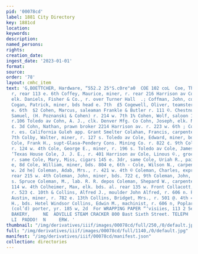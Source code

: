```yaml
---
pid: '00078cd'
label: 1881 City Directory
key: 1881cd
location: 
keywords: 
description: 
named_persons: 
rights: 
creation_date: 
ingest_date: '2023-01-01'
format: 
source: 
order: '78'
layout: cmhc_item
text: 'G,BOETTCHER, Hardware, “552.2 25°S.c0re"a0  COE 102 coL  Coe, Thomaa, teamater,
  r, rear 113 e. 6th Coffey, Maurice, miner, r. rear 216 Harrison av Coffin, M. Misa,
  elk. Daniels, Fisher & Co., r. over Turner Hall  .; Coffman, John, cook, Grand Hotel  g
  Cogan, Patrick, miner, bds head e. 7th  £5 Cogewell, Oliver, teamster, r. rear 829
  e. 6th  $2 Cohen, Marcus, saleaman Frankle & Butler r. 111 ©. Chestnut = Cohen,
  Samuel, (H. Poznanski & Cohen) r. 214 w. 7th 1% Cohen, Wolf, saloon 103 e. Chestnut
  r.106 Toledo av Cohn, A. J., clk. Denver Mfg. Co Cohn, Joseph, elk. N. Cohn r. 102
  ¢. 3d Cohn, Nathan, prawn broker 2214 Harrison av. r. 223 w. 6th ; Cohn, Ruben,
  r. es. California Guleh app. Grant Smelter Colahan, Francis, carpenter, r. 141 w.
  7th Colby, Walter, miner, r. 127 s. Toledo av Cole, Edward, miner, bds. 431 ¢. 10th
  Cole, Frank H., supt-Glasa-Pendery Cons. Mining Co. r. 822 ¢. 9th Cole, Frank J.,
  r. 124 w. 4th Cole, George E., miner, r. 196 s. Toledo av Cole, James, operator,
  ‘Texas House Cole, J. J. E., r. 401 Harrison av Cole, Linous ©., grocer 485 e. 7th
  r. same Cole, Mary, Miss, cigars 145 e. 3dr, same Cole, Uriah R., painter, r. 145
  e, 8d Cole, William, miner, bds. 804 e, 6th - Cole, Wilson N., carpenter, r. 306
  w. 2d he] Coleman, Adab, Mrs., r. 421 w. 4th © Coleman, Charles, expressman, r.
  rear 215 w. 4th Coleman, John, miner, bds. 722 ¢, 9th Coleman, John, lab. bds. 114
  s. Spruce Coleman, M., lab. R. R. depos Coleman, Shepard W., carpenter, r. rear
  114 w. 4th Colheimer, Max, elk. bds. al. rear 135 w. Front Collacott, Edward, driver,
  r. 523 ¢. 10th & Collins, Alfred J., moulder John Alfred, r. 606 n. Poplar Collins,
  Austin, miner, r. 782 e. 13th Collins, Bridget, Mrs., r. 501 @. 4th = Collins, Charles
  H., bds. Hotel Windsor Collins, Edwin M., machinist, r. 606 n, Poplar Collins, Fred.,
  (col’d) porter, yr. 185 w, 2d  For WRAPPING PAPER “‘visiies, 113 2 5eoccen ot  AND
  BAKERY,     NE  ADVILLE STEAM CRACKER 800 Bast Sixth Street. TELEPH      Proprietors
  LI  PADDO!  N     ERW. '
thumbnail: "/img/derivatives/iiif/images/00078cd/full/250,/0/default.jpg"
full: "/img/derivatives/iiif/images/00078cd/full/1140,/0/default.jpg"
manifest: "/img/derivatives/iiif/00078cd/manifest.json"
collection: directories
---
```


